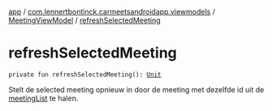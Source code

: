 [app](../../index.md) / [com.lennertbontinck.carmeetsandroidapp.viewmodels](../index.md) / [MeetingViewModel](index.md) / [refreshSelectedMeeting](./refresh-selected-meeting.md)

# refreshSelectedMeeting

`private fun refreshSelectedMeeting(): `[`Unit`](https://kotlinlang.org/api/latest/jvm/stdlib/kotlin/-unit/index.html)

Stelt de selected meeting opnieuw in door de meeting met dezelfde id uit de [meetingList](meeting-list.md) te halen.

